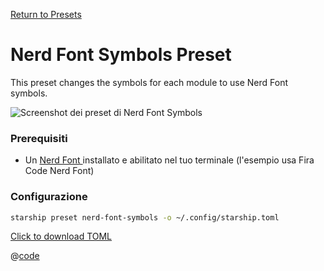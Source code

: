 [Return to Presets](./README.md#nerd-font-symbols)

# Nerd Font Symbols Preset

This preset changes the symbols for each module to use Nerd Font symbols.

![Screenshot dei preset di Nerd Font Symbols](/presets/img/nerd-font-symbols.png)

### Prerequisiti

- Un [ Nerd Font ](https://www.nerdfonts.com/) installato e abilitato nel tuo terminale (l'esempio usa Fira Code Nerd Font)

### Configurazione

```sh
starship preset nerd-font-symbols -o ~/.config/starship.toml
```

[Click to download TOML](/presets/toml/nerd-font-symbols.toml)

@[code](../../.vuepress/public/presets/toml/nerd-font-symbols.toml)
